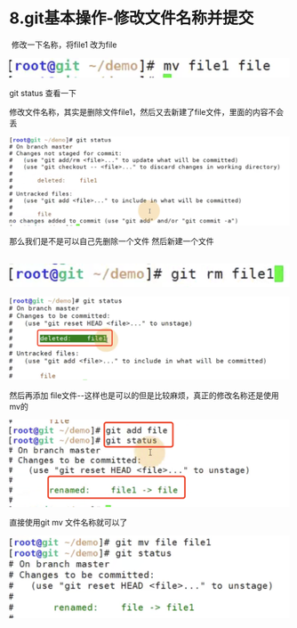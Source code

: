 # 8.git基本操作-修改文件名称并提交



​	修改一下名称，将file1 改为file

![image-20211227235211304](../../.vuepress/public/images/image-20211227235211304.png)



git status 查看一下

​		修改文件名称，其实是删除文件file1，然后又去新建了file文件，里面的内容不会丢

![image-20211227235306241](../../.vuepress/public/images/image-20211227235306241.png)



那么我们是不是可以自己先删除一个文件 然后新建一个文件

​	![image-20211227235524844](../../.vuepress/public/images/image-20211227235524844.png)

![image-20211227235551388](../../.vuepress/public/images/image-20211227235551388.png)



然后再添加 file文件--这样也是可以的但是比较麻烦，真正的修改名称还是使用mv的

![image-20211227235654272](../../.vuepress/public/images/image-20211227235654272.png)



 直接使用git mv 文件名称就可以了

![image-20211228000007225](../../.vuepress/public/images/image-20211228000007225.png)

































